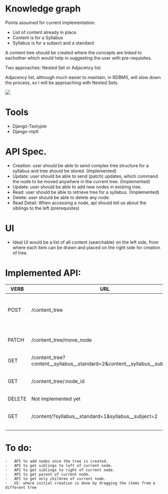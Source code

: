 # Knowledge graph

Points assumed for current implementation:
  - List of content already in place.
  - Content is for a Syllabus
  - Syllabus is for a subject and a standard

A content tree should be created where the concepts are linked to eachother which would help in suggesting the user with pre-requisites.

Two approaches: Nested Set or Adjacency list.

Adjacency list, although much easier to maintain, in RDBMS, will slow down the process, so I will be approaching with Nested Sets.

![](https://camo.githubusercontent.com/0a912893c429346414afdb8b380407f5927f3e30/68747470733a2f2f63646e2e7261776769742e636f6d2f7572616c626173682f73716c616c6368656d795f6d7074742f6d61737465722f646f63732f696d672f325f73716c616c6368656d795f6d7074745f74726176657273616c2e737667)


# Tools
   - Django-Tastypie
   - Django-mptt

# API Spec.
  - Creation: user should be able to send complex tree structure for a syllabus and tree should be stored. (Implemented)
  - Update: user should be able to send (patch) updates, which command the node to be moved anywhere in the current tree. (Implemented)
  - Update: user should be able to add new nodes in existing tree.    
  - Read: user should be able to retrieve tree for a syllabus. (Implemented)
  - Delete: user should be able to delete any node.
  - Read Detail: When accessing a node, api should tell us about the siblings to the left (prerequistes) 

# UI
  -  Ideal UI would be a list of all content (searchable) on the left side, from where each item can be drawn and placed on the right side for creation of tree.
    

# Implemented API:
| VERB | URL |  Details |
| ------ | ------ | ----|
| POST | /content_tree | send a Post request to content_tree with initial structure of your tree |
| PATCH | /content_tree/move_node | send a PATCH request with data: postion, node_id, target_id|
| GET | /content_tree?content__syllabus__standard=2&content__syllabus__subject=1 | Get the content tree for a syllabus |
| GET | /content_tree/:node_id | Get Tree structure with given node at root
| DELETE | Not implemented yet | |
| GET | /content/?syllabus__standard=1&syllabus__subject=2 | Get all the content for this syllabus(standard + subject)    
# To do:
    -   API to add nodes once the tree is created.
    -   API to get siblings to left of current node.
    -   API to get siblings to right of current node.
    -   API to get parent of current node.
    -   API to get only children of current node.
    -   UI: where initial creation is done by dragging the items from a different tree 



